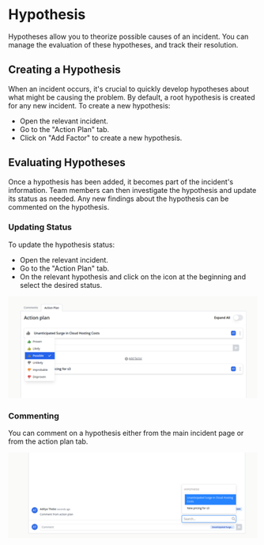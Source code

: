 # Hypothesis

Hypotheses allow you to theorize possible causes of an incident. You can manage the evaluation of these hypotheses, and track their resolution.

## Creating a Hypothesis

When an incident occurs, it's crucial to quickly develop hypotheses about what might be causing the problem. By default, a root hypothesis is created for any new incident. To create a new hypothesis:

- Open the relevant incident.
- Go to the "Action Plan" tab.
- Click on "Add Factor" to create a new hypothesis.

## Evaluating Hypotheses

Once a hypothesis has been added, it becomes part of the incident's information. Team members can then investigate the hypothesis and update its status as needed. Any new findings about the hypothesis can be commented on the hypothesis.

### Updating Status

To update the hypothesis status:

- Open the relevant incident.
- Go to the "Action Plan" tab.
- On the relevant hypothesis and click on the icon at the beginning and select the desired status.

![Updating the status of a hypothesis](../../images/hypothesis-status.png)

### Commenting

You can comment on a hypothesis either from the main incident page or from the action plan tab.

![Leaving a comment on a hypothesis](../../images/hypothesis-comment.png)

